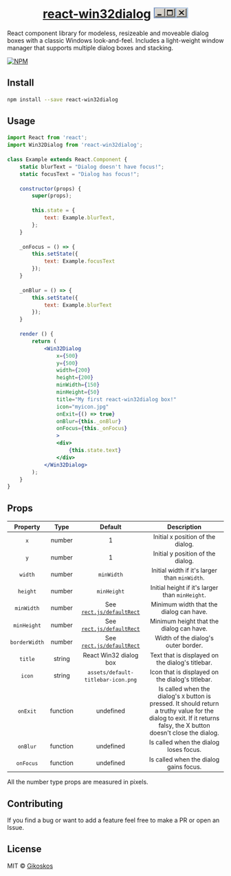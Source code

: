 <h1 align="center"><a href="https://gikoskos.github.io/react-win32dialog/">react-win32dialog</a>  <img alt="react-win32dialog-logo" src="readme_logo.png"/></h1>

React component library for modeless, resizeable and moveable dialog boxes with a classic Windows look-and-feel. Includes a light-weight window manager that supports multiple dialog boxes and stacking.

[![NPM](https://img.shields.io/npm/v/react-win32dialog.svg)](https://www.npmjs.com/package/react-win32dialog)

## Install

```bash
npm install --save react-win32dialog
```


## Usage

```jsx
import React from 'react';
import Win32Dialog from 'react-win32dialog';

class Example extends React.Component {
    static blurText = "Dialog doesn't have focus!";
    static focusText = "Dialog has focus!";

    constructor(props) {
        super(props);

        this.state = {
            text: Example.blurText,
        };
    }

    _onFocus = () => {
        this.setState({
            text: Example.focusText
        });
    }

    _onBlur = () => {
        this.setState({
            text: Example.blurText
        });
    }

    render () {
        return (
            <Win32Dialog
                x={500}
                y={500}
                width={200}
                height={200}
                minWidth={150}
                minHeight={50}
                title="My first react-win32dialog box!"
                icon="myicon.jpg"
                onExit={() => true}
                onBlur={this._onBlur}
                onFocus={this._onFocus}
                >
                <div>
                    {this.state.text}
                </div>
            </Win32Dialog>
        );
    }
}
```

## Props

|   Property    |   Type   |                           Default                            |                         Description                          |
| :-----------: | :------: | :----------------------------------------------------------: | :----------------------------------------------------------: |
|      `x`      |  number  |                              1                               |              Initial x position of the dialog.               |
|      `y`      |  number  |                              1                               |              Initial y position of the dialog.               |
|    `width`    |  number  |                          `minWidth`                          |        Initial width if it's larger than `minWidth`.         |
|   `height`    |  number  |                         `minHeight`                          |       Initial height if it's larger than `minHeight`.        |
|  `minWidth`   |  number  | See [`rect.js/defaultRect`](https://github.com/Gikoskos/react-win32dialog/blob/master/src/rect.js#L9) |           Minimum width that the dialog can have.            |
|  `minHeight`  |  number  | See [`rect.js/defaultRect`](https://github.com/Gikoskos/react-win32dialog/blob/master/src/rect.js#L9) |           Minimum height that the dialog can have.           |
| `borderWidth` |  number  | See [`rect.js/defaultRect`](https://github.com/Gikoskos/react-win32dialog/blob/master/src/rect.js#L9) |             Width of the dialog's outer border.              |
|    `title`    |  string  |                    React Win32 dialog box                    |       Text that is displayed on the dialog's titlebar.       |
|    `icon`     |  string  |              `assets/default-titlebar-icon.png`              |       Icon that is displayed on the dialog's titlebar.       |
|   `onExit`    | function |                          undefined                           | Is called when the dialog's `X` button is pressed. It should return a truthy value for the dialog to exit. If it returns falsy, the X button doesn't close the dialog. |
|   `onBlur`    | function |                          undefined                           |            Is called when the dialog loses focus.            |
|   `onFocus`   | function |                          undefined                           |            Is called when the dialog gains focus.            |

All the number type props are measured in pixels.

## Contributing

If you find a bug or want to add a feature feel free to make a PR or open an Issue.

## License

MIT © [Gikoskos](https://github.com/Gikoskos)
